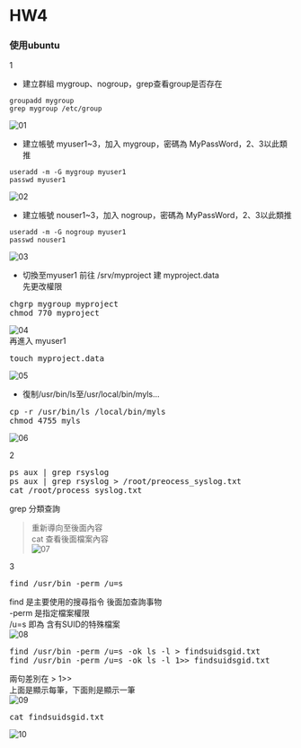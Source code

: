 # HW4
### 使用ubuntu

1</br>

* 建立群組 mygroup、nogroup，grep查看group是否存在</br>
<pre><code>groupadd mygroup
grep mygroup /etc/group</code></pre>
![01](img/01.png)</br>
* 建立帳號 myuser1~3，加入 mygroup，密碼為 MyPassWord，2、3以此類推</br>
<pre><code>useradd -m -G mygroup myuser1
passwd myuser1</code></pre>
![02](img/02.png)</br>
* 建立帳號 nouser1~3，加入 nogroup，密碼為 MyPassWord，2、3以此類推</br>
<pre><code>useradd -m -G nogroup myuser1
passwd nouser1</code></pre>
![03](img/03.png)</br> 
* 切換至myuser1 前往 /srv/myproject 建 myproject.data</br>
先更改權限</br>
<pre>chgrp mygroup myproject
chmod 770 myproject</pre>
![04](img/04.png)</br>
再進入 myuser1</br>
<pre>touch myproject.data</pre>
![05](img/05.png)</br>
* 復制/usr/bin/ls至/usr/local/bin/myls...</br>
<pre>cp -r /usr/bin/ls /local/bin/myls
chmod 4755 myls</pre>
![06](img/06.png)</br>

2</br>
<pre>ps aux | grep rsyslog
ps aux | grep rsyslog > /root/preocess_syslog.txt
cat /root/process_syslog.txt</pre>
grep 分類查詢</br>
>重新導向至後面內容</br>
cat 查看後面檔案內容</br>
![07](img/07.png)</br>

3</br>
<pre>find /usr/bin -perm /u=s</pre>
find 是主要使用的搜尋指令 後面加查詢事物</br>
-perm 是指定檔案權限</br>
/u=s 即為 含有SUID的特殊檔案</br>
![08](img/08.png)</br>
<pre>find /usr/bin -perm /u=s -ok ls -l > findsuidsgid.txt
find /usr/bin -perm /u=s -ok ls -l 1>> findsuidsgid.txt</pre>
兩句差別在 > 1>></br>
上面是顯示每筆，下面則是顯示一筆</br>
![09](img/09.png)</br>
<pre>cat findsuidsgid.txt</pre>
![10](img/10.png)</br>
